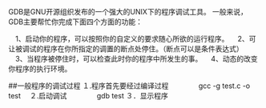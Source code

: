 GDB是GNU开源组织发布的一个强大的UNIX下的程序调试工具。
一般来说，GDB主要帮忙你完成下面四个方面的功能：

　1、启动你的程序，可以按照你的自定义的要求随心所欲的运行程序。
　2、可让被调试的程序在你所指定的调置的断点处停住。（断点可以是条件表达式）
　3、当程序被停住时，可以检查此时你的程序中所发生的事。
　4、动态的改变你程序的执行环境。

##一般程序的调试过程
１.程序首先要经过编译过程
　　　　gcc -g test.c -o test　
２.启动调试
　　　　gdb test
３．显示程序